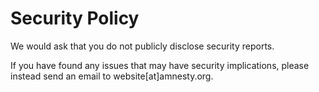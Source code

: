 # Security Policy

We would ask that you do not publicly disclose security reports.

If you have found any issues that may have security implications,
please instead send an email to website[at]amnesty.org.

